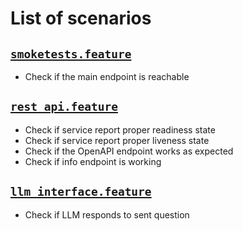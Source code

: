 # List of scenarios

## [`smoketests.feature`](https://github.com/lightspeed-core/lightspeed-stack/blob/main/tests/e2e/features/smoketests.feature)

* Check if the main endpoint is reachable

## [`rest_api.feature`](https://github.com/lightspeed-core/lightspeed-stack/blob/main/tests/e2e/features/rest_api.feature)

* Check if service report proper readiness state
* Check if service report proper liveness state
* Check if the OpenAPI endpoint works as expected
* Check if info endpoint is working

## [`llm_interface.feature`](https://github.com/lightspeed-core/lightspeed-stack/blob/main/tests/e2e/features/llm_interface.feature)

* Check if LLM responds to sent question
